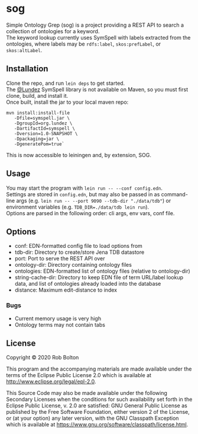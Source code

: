 # sog
Simple Ontology Grep (sog) is a project providing a REST API to search a collection of ontologies for a keyword.  
The keyword lookup currently uses SymSpell with labels extracted from the ontologies, where labels may be `rdfs:label`, `skos:prefLabel`, or `skos:altLabel`.  


## Installation

Clone the repo, and run `lein deps` to get started.  
The [@Lundez](https://github.com/Lundez/JavaSymSpell) SymSpell library is not available on Maven, so you must first clone, build, and install it.  
Once built, install the jar to your local maven repo:
```
mvn install:install-file 
   -Dfile=symspell.jar \
   -DgroupId=org.lundez \
   -DartifactId=symspell \
   -Dversion=1.0-SNAPSHOT \
   -Dpackaging=jar \
   -DgeneratePom=true`
```

This is now accessible to leiningen and, by extension, SOG.
## Usage

You may start the program with `lein run -- --conf config.edn`.  
Settings are stored in `config.edn`, but may also be passed in as command-line args (e.g. `lein run -- --port 9090 --tdb-dir "./data/tdb"`) or environment variables (e.g. `TDB_DIR=./data/tdb lein run`).  
Options are parsed in the following order: cli args, env vars, conf file.  


## Options

- conf: EDN-formatted config file to load options from
- tdb-dir: Directory to create/store Jena TDB datastore
- port: Port to serve the REST API over
- ontology-dir: Directory containing ontology files
- ontologies: EDN-formatted list of ontology files (relative to ontology-dir)
- string-cache-dir: Directory to keep EDN file of term URL/label lookup data, and list of ontologies already loaded into the database
- distance: Maximum edit-distance to index

### Bugs

- Current memory usage is very high
- Ontology terms may not contain tabs

## License

Copyright © 2020 Rob Bolton

This program and the accompanying materials are made available under the
terms of the Eclipse Public License 2.0 which is available at
http://www.eclipse.org/legal/epl-2.0.

This Source Code may also be made available under the following Secondary
Licenses when the conditions for such availability set forth in the Eclipse
Public License, v. 2.0 are satisfied: GNU General Public License as published by
the Free Software Foundation, either version 2 of the License, or (at your
option) any later version, with the GNU Classpath Exception which is available
at https://www.gnu.org/software/classpath/license.html.
